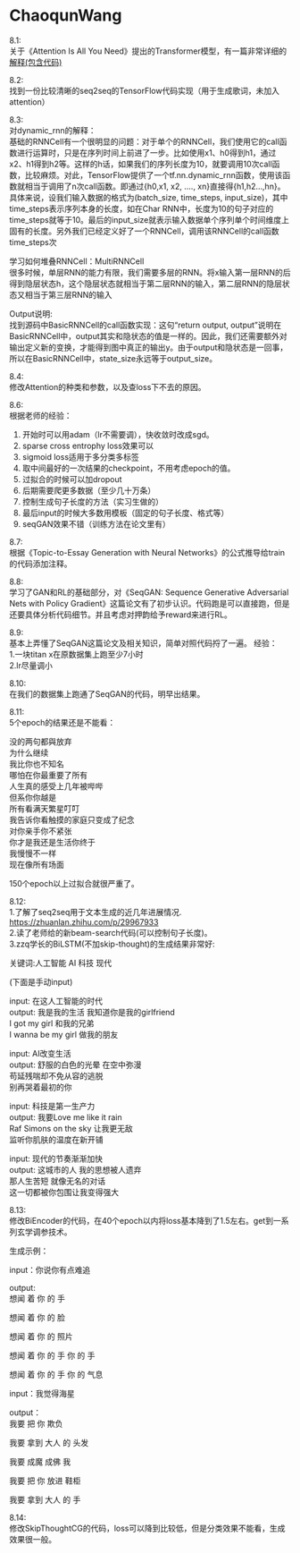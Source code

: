 # ChaoqunWang
8.1:  
关于《Attention Is All You Need》提出的Transformer模型，有一篇非常详细的[解释(包含代码)](http://nlp.seas.harvard.edu/2018/04/03/attention.html)

8.2:  
找到一份比较清晰的seq2seq的TensorFlow代码实现（用于生成歌词，未加入attention）

8.3:  
对dynamic_rnn的解释：  
基础的RNNCell有一个很明显的问题：对于单个的RNNCell，我们使用它的call函数进行运算时，只是在序列时间上前进了一步。比如使用x1、h0得到h1，通过x2、h1得到h2等。这样的h话，如果我们的序列长度为10，就要调用10次call函数，比较麻烦。对此，TensorFlow提供了一个tf.nn.dynamic\_rnn函数，使用该函数就相当于调用了n次call函数。即通过{h0,x1, x2, …., xn}直接得{h1,h2…,hn}。
具体来说，设我们输入数据的格式为(batch\_size, time\_steps, input\_size)，其中time\_steps表示序列本身的长度，如在Char RNN中，长度为10的句子对应的time\_steps就等于10。最后的input\_size就表示输入数据单个序列单个时间维度上固有的长度。另外我们已经定义好了一个RNNCell，调用该RNNCell的call函数time\_steps次
  
学习如何堆叠RNNCell：MultiRNNCell  
很多时候，单层RNN的能力有限，我们需要多层的RNN。将x输入第一层RNN的后得到隐层状态h，这个隐层状态就相当于第二层RNN的输入，第二层RNN的隐层状态又相当于第三层RNN的输入

  
 Output说明:   
找到源码中BasicRNNCell的call函数实现：这句“return output, output”说明在BasicRNNCell中，output其实和隐状态的值是一样的。因此，我们还需要额外对输出定义新的变换，才能得到图中真正的输出y。由于output和隐状态是一回事，所以在BasicRNNCell中，state\_size永远等于output\_size。


8.4:  
修改Attention的种类和参数，以及查loss下不去的原因。

8.6:  
根据老师的经验：  
1. 开始时可以用adam（lr不需要调），快收敛时改成sgd。  
2. sparse cross entrophy loss效果可以  
3. sigmoid loss适用于多分类多标签  
4. 取中间最好的一次结果的checkpoint，不用考虑epoch的值。  
5. 过拟合的时候可以加dropout  
6. 后期需要爬更多数据（至少几十万条）  
7. 控制生成句子长度的方法（实习生做的）  
8. 最后input的时候大多数用模板（固定的句子长度、格式等）  
9. seqGAN效果不错（训练方法在论文里有）  

8.7:  
根据《Topic-to-Essay Generation with Neural Networks》的公式推导给train的代码添加注释。

8.8:  
学习了GAN和RL的基础部分，对《SeqGAN: Sequence Generative Adversarial Nets with Policy Gradient》这篇论文有了初步认识。代码跑是可以直接跑，但是还要具体分析代码细节。并且考虑对押韵给予reward来进行RL。

8.9:  
基本上弄懂了SeqGAN这篇论文及相关知识，简单对照代码捋了一遍。
经验：  
1.一块titan x在原数据集上跑至少7小时  
2.lr尽量调小

8.10:  
在我们的数据集上跑通了SeqGAN的代码，明早出结果。

8.11:  
5个epoch的结果还是不能看：  

没的两句都與放弃  
为什么继续  
我比你也不知名  
哪怕在你最重要了所有  
人生真的感受上几年被哔哔  
但系你你越是  
所有看满天繁星叮叮  
我告诉你看触摸的家庭只变成了纪念  
对你亲手你不紧张  
你才是我还是生活你终于  
我慢慢不一样  
现在像所有场面  

150个epoch以上过拟合就很严重了。

8.12:  
1.了解了seq2seq用于文本生成的近几年进展情况.  
https://zhuanlan.zhihu.com/p/29967933  
2.读了老师给的新beam-search代码(可以控制句子长度)。  
3.zzq学长的BiLSTM(不加skip-thought)的生成结果非常好:  

关键词:人工智能 AI 科技 现代

(下面是手动input)

input:	在这人工智能的时代  
output:	我是我的生活 我知道你是我的girlfriend  
I got my girl 和我的兄弟  
I wanna be my girl 做我的朋友  

input:	AI改变生活  
output:	舒服的白色的光晕 在空中弥漫  
苟延残喘却不免从容的逃脱  
别再哭着最初的你  

input:	科技是第一生产力  
output:	我要Love me like it rain  
Raf Simons on the sky 让我更无敌  
监听你肌肤的温度在新开铺  

input:	现代的节奏渐渐加快  
output:	这城市的人 我的思想被人遗弃  
那人生苦短 就像无名的对话  
这一切都被你包围让我变得强大  

8.13:  
修改BiEncoder的代码，在40个epoch以内将loss基本降到了1.5左右。get到一系列玄学调参技术。  

生成示例： 
 
input：你说你有点难追

output:  
想闻 着 你 的 手 <EOS> <EOS> <EOS> <EOS> <EOS>

想闻 着 你 的 脸 <EOS> <EOS> <EOS> <EOS> <EOS>

想闻 着 你 的 照片 <EOS> <EOS> <EOS> <EOS> <EOS>

想闻 着 你 的 手   你 的 手 <EOS>

想闻 着 你 的 手   你 的 气息 <EOS>

  
  
input：我觉得海星

output：  
我要 把 你 欺负 <EOS> <EOS>

我要 拿到 大人 的 头发 <EOS>

我要 成魔 成佛 我 <EOS> <EOS>

我要 把 你 放进 鞋柜 <EOS>

我要 拿到 大人 的 手 <EOS>

8.14:  
修改SkipThoughtCG的代码，loss可以降到比较低，但是分类效果不能看，生成效果很一般。